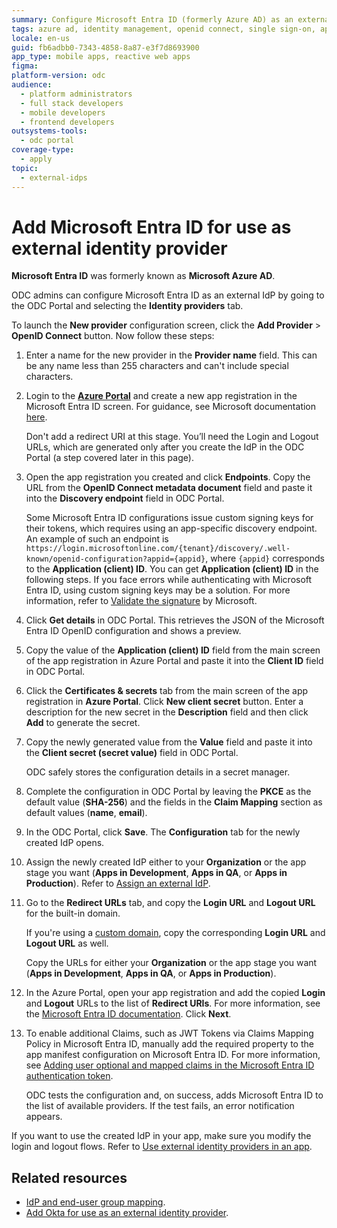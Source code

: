 ```yaml
---
summary: Configure Microsoft Entra ID (formerly Azure AD) as an external identity provider in OutSystems Developer Cloud (ODC) using the ODC Portal.
tags: azure ad, identity management, openid connect, single sign-on, app registration
locale: en-us
guid: fb6adbb0-7343-4858-8a87-e3f7d8693900
app_type: mobile apps, reactive web apps
figma:
platform-version: odc
audience:
  - platform administrators
  - full stack developers
  - mobile developers
  - frontend developers
outsystems-tools:
  - odc portal
coverage-type:
  - apply
topic:
  - external-idps
---
```


# Add Microsoft Entra ID for use as external identity provider

<div class="info" markdown="1">

**Microsoft Entra ID** was formerly known as **Microsoft Azure AD**.

</div>

ODC admins can configure Microsoft Entra ID as an external IdP by going to the ODC Portal and selecting the **Identity providers** tab.

To launch the **New provider** configuration screen, click the **Add Provider** > **OpenID Connect** button. Now follow these steps:

1. Enter a name for the new provider in the **Provider name** field. This can be any name less than 255 characters and can't include special characters.

1. Login to the [**Azure Portal**](https://portal.azure.com/) and create a new app registration in the Microsoft Entra ID screen. For guidance, see Microsoft documentation [here](https://learn.microsoft.com/en-us/azure/active-directory/develop/quickstart-register-app).

    <div class="info" markdown="1">

    Don't add a redirect URI at this stage. You’ll need the Login and Logout URLs, which are generated only after you create the IdP in the ODC Portal (a step covered later in this page).

    </div>

1. Open the app registration you created and click **Endpoints**. Copy the URL from the **OpenID Connect metadata document** field and paste it into the **Discovery endpoint** field in ODC Portal.

   <div class="info" markdown="1">

    Some Microsoft Entra ID configurations issue custom signing keys for their tokens, which requires using an app-specific discovery endpoint. An example of such an endpoint is `https://login.microsoftonline.com/{tenant}/discovery/.well-known/openid-configuration?appid={appid}`, where `{appid}` corresponds to the **Application (client) ID**. You can get **Application (client) ID** in the following steps. If you face errors while authenticating with Microsoft Entra ID, using custom signing keys may be a solution. For more information, refer to [Validate the signature](https://learn.microsoft.com/en-us/entra/identity-platform/access-tokens#validate-the-signature) by Microsoft.

   </div>

1. Click **Get details** in ODC Portal. This retrieves the JSON of the Microsoft Entra ID OpenID configuration and shows a preview.

1. Copy the value of the **Application (client) ID** field from the main screen of the app registration in Azure Portal and paste it into the **Client ID** field in ODC Portal.

1. Click the **Certificates & secrets** tab from the main screen of the app registration in **Azure Portal**. Click **New client secret** button. Enter a description for the new secret in the **Description** field and then click **Add** to generate the secret.

1. Copy the newly generated value from the **Value** field and paste it into the **Client secret (secret value)** field in ODC Portal.

    <div class="info" markdown="1">

    ODC safely stores the configuration details in a secret manager.

    </div>

1. Complete the configuration in ODC Portal by leaving the **PKCE** as the default value (**SHA-256**) and the fields in the **Claim Mapping** section as default values (**name**, **email**).

1. In the ODC Portal, click **Save**. The **Configuration** tab for the newly created IdP opens.

1. Assign the newly created IdP either to your **Organization** or the app stage you want (**Apps in Development**, **Apps in QA**, or **Apps in Production**). Refer to [Assign an external IdP](intro.md#assign-an-external-idp).

1. Go to the **Redirect URLs** tab, and copy the **Login URL** and **Logout URL** for the built-in domain.  

   If you're using a [custom domain](../custom-domains.md), copy the corresponding **Login URL** and **Logout URL** as well.

    <div class="info" markdown="1">

    Copy the URLs for either your **Organization** or the app stage you want (**Apps in Development**, **Apps in QA**, or **Apps in Production**).

    </div>

1. In the Azure Portal, open your app registration and add the copied **Login** and **Logout** URLs to the list of **Redirect URIs**. For more information, see the [Microsoft Entra ID documentation](https://learn.microsoft.com/en-us/entra/identity-platform/quickstart-register-app#add-a-redirect-uri). Click **Next**.

1. To enable additional Claims, such as JWT Tokens via Claims Mapping Policy in Microsoft Entra ID, manually add the required property to the app manifest configuration on Microsoft Entra ID. For more information, see [Adding user optional and mapped claims in the Microsoft Entra ID authentication token](https://devblogs.microsoft.com/premier-developer/adding-user-optional-and-mapped-claims-in-the-azure-ad-authentication-token/).

   ODC tests the configuration and, on success, adds Microsoft Entra ID to the list of available providers. If the test fails, an error notification appears.

<div class="warning" markdown="1">

If you want to use the created IdP in your app, make sure you modify the login and logout flows. Refer to [Use external identity providers in an app](apps.md).

</div>

## Related resources

* [IdP and end-user group mapping](end-user-group-mapping.md).
* [Add Okta for use as an external identity provider](okta.md).

